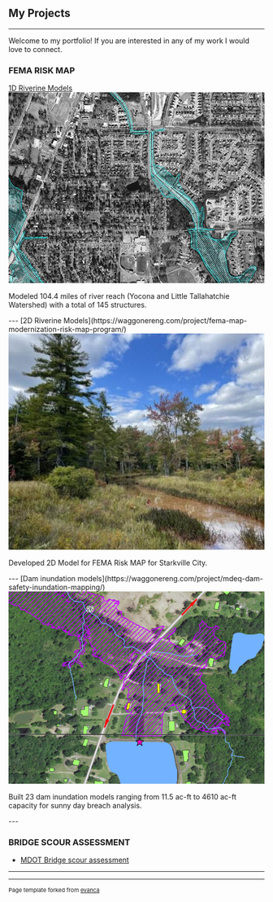 ## My Projects

---
Welcome to my portfolio! If you are interested in any of my work I would love to connect.
### FEMA RISK MAP 

[1D Riverine Models](https://waggonereng.com/project/fema-map-modernization-risk-map-program/)
<img src="images/fema1.jpg?raw=true"/>
<p>Modeled 104.4 miles of river reach (Yocona and Little Tallahatchie Watershed) with a total of 145 
 structures. </p>
---
[2D Riverine Models](https://waggonereng.com/project/fema-map-modernization-risk-map-program/)
<img src="images/fema2.jpg?raw=true"/>
<p>Developed 2D Model for FEMA Risk MAP for Starkville City.</p>
---
[Dam inundation models](https://waggonereng.com/project/mdeq-dam-safety-inundation-mapping/)
<img src="images/damin.jpg?raw=true"/>
<p>Built 23 dam inundation models ranging from 11.5 ac-ft to 4610 ac-ft capacity for sunny day breach analysis.</p>
---

### BRIDGE SCOUR ASSESSMENT

- [MDOT Bridge scour assessment](https://waggonereng.com/project/mdot-hydraulics-master-contract/)


---




---
<p style="font-size:11px">Page template forked from <a href="https://github.com/evanca/quick-portfolio">evanca</a></p>
<!-- Remove above link if you don't want to attibute -->
